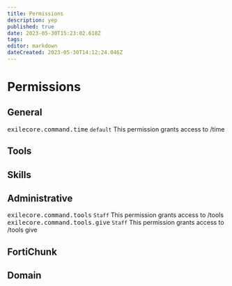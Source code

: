 ```yaml
---
title: Permissions
description: yep
published: true
date: 2023-05-30T15:23:02.618Z
tags: 
editor: markdown
dateCreated: 2023-05-30T14:12:24.046Z
---
```


# Permissions

## General
<kbd>exilecore.command.time</kbd> `default` This permission grants access to /time

## Tools

## Skills

## Administrative
<kbd>exilecore.command.tools</kbd> `Staff` This permission grants access to /tools
<kbd>exilecore.command.tools.give</kbd> `Staff` This permission grants access to /tools give

## FortiChunk

## Domain
